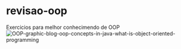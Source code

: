 # revisao-oop
Exercicios para melhor conhecimendo de OOP
![OOP-graphic-blog-oop-concepts-in-java-what-is-object-oriented-programming](https://user-images.githubusercontent.com/107776531/198902292-179d2044-3d02-4afc-8ea4-3a590252ccc2.png)
